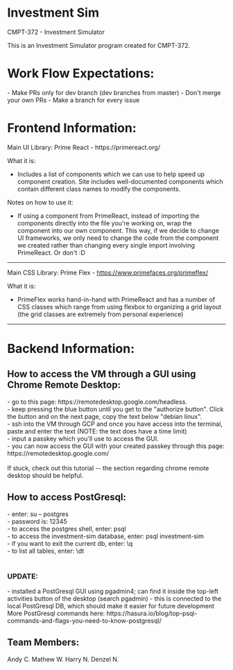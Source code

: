 # Investment Sim

CMPT-372 - Investment Simulator

This is an Investment Simulator program created for CMPT-372.

<h1>Work Flow Expectations:</h1>
- Make PRs only for dev branch (dev branches from master)
- Don't merge your own PRs
- Make a branch for every issue

<h1>Frontend Information:</h1>
Main UI Library: Prime React - https://primereact.org/

What it is:
- Includes a list of components which we can use to help speed up component creation. Site includes well-documented components which contain different class names to modify the components.

Notes on how to use it:
- If using a component from PrimeReact, instead of importing the components directly into the file you're working on, wrap the component into our own component. This way, if we decide to change UI frameworks, we only need to change the code from the component we created rather than changing every single import involving PrimeReact. Or don't :D

<hr>

Main CSS Library: Prime Flex - https://www.primefaces.org/primeflex/

What it is:
- PrimeFlex works hand-in-hand with PrimeReact and has a number of CSS classes which range from using flexbox to organizing a grid layout (the grid classes are extremely from personal experience)

<hr>

<h1>Backend Information:</h1>

<h2>How to access the VM through a GUI using Chrome Remote Desktop:</h2>
- go to this page: https://remotedesktop.google.com/headless.<br>
- keep pressing the blue button until you get to the "authorize button". Click <br>
the button and on the next page, copy the text below "debian linux".<br>
- ssh into the VM through GCP and once you have access into the terminal, paste and enter the text (NOTE: the text does have a time limit)<br>
- input a passkey which you'll use to access the GUI.<br>
- you can now access the GUI with your created passkey through this page: https://remotedesktop.google.com/<br>
<br>
If stuck, check out this tutorial -- the section regarding chrome remote desktop should be helpful.
<br>
<h2>How to access PostGresql:</h2>
- enter: su – postgres <br>
- password is: 12345 <br>
- to access the postgres shell, enter: psql <br>
- to access the investment-sim database, enter: psql investment-sim <br>
- if you want to exit the current db, enter: \q <br>
- to list all tables, enter: \dt <br>
<br>

<h3>UPDATE:</h3>
- installed a PostGresql GUI using pgadmin4; can find it inside the top-left activities button of the desktop (search pgadmin)
- this is connected to the local PostGresql DB, which should make it easier for future development

<br>
More PostGresql commands here: https://hasura.io/blog/top-psql-commands-and-flags-you-need-to-know-postgresql/ </br>


Team Members:
-------------
Andy C.
Mathew W.
Harry N.
Denzel N.